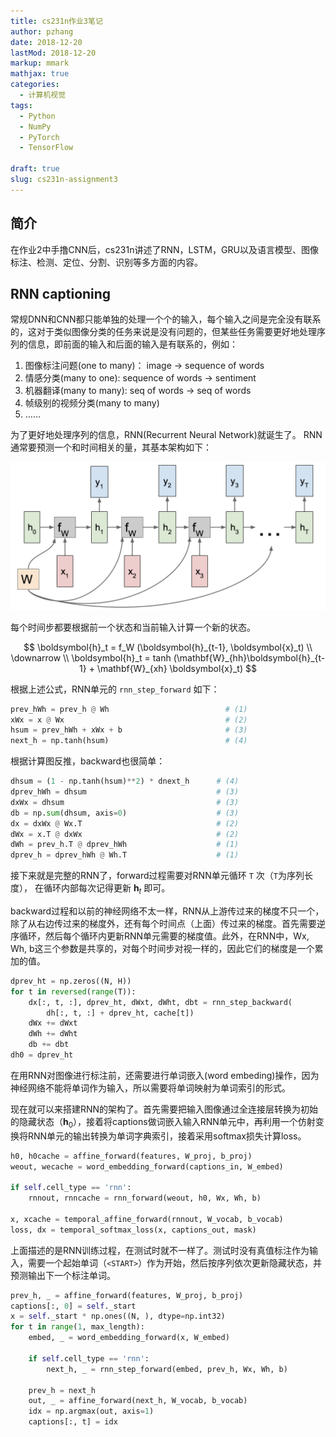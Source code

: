 ```yaml
---
title: cs231n作业3笔记
author: pzhang
date: 2018-12-20
lastMod: 2018-12-20
markup: mmark
mathjax: true
categories:
  - 计算机视觉
tags:
  - Python
  - NumPy
  - PyTorch
  - TensorFlow

draft: true
slug: cs231n-assignment3
---
```


## 简介

在作业2中手撸CNN后，cs231n讲述了RNN，LSTM，GRU以及语言模型、图像标注、检测、定位、分割、识别等多方面的内容。


## RNN captioning

常规DNN和CNN都只能单独的处理一个个的输入，每个输入之间是完全没有联系的，这对于类似图像分类的任务来说是没有问题的，但某些任务需要更好地处理序列的信息，即前面的输入和后面的输入是有联系的，例如：

1. 图像标注问题(one to many)： image -> sequence of words
2. 情感分类(many to one): sequence of words -> sentiment
3. 机器翻译(many to many): seq of words -> seq of words
4. 帧级别的视频分类(many to many)
5. ……

为了更好地处理序列的信息，RNN(Recurrent Neural Network)就诞生了。
RNN通常要预测一个和时间相关的量，其基本架构如下：

![](/images/rnn1.png)

每个时间步都要根据前一个状态和当前输入计算一个新的状态。

$$
\boldsymbol{h}_t = f_W (\boldsymbol{h}_{t-1}, \boldsymbol{x}_t) \\
\downarrow \\
\boldsymbol{h}_t = tanh (\mathbf{W}_{hh}\boldsymbol{h}_{t-1} + \mathbf{W}_{xh} \boldsymbol{x}_t)
$$

根据上述公式，RNN单元的 `rnn_step_forward` 如下：

```python
prev_hWh = prev_h @ Wh                          # (1)
xWx = x @ Wx                                    # (2)
hsum = prev_hWh + xWx + b                       # (3)
next_h = np.tanh(hsum)                          # (4)
```

根据计算图反推，backward也很简单：

```python
dhsum = (1 - np.tanh(hsum)**2) * dnext_h      # (4)
dprev_hWh = dhsum                             # (3)
dxWx = dhsum                                  # (3)
db = np.sum(dhsum, axis=0)                    # (3)
dx = dxWx @ Wx.T                              # (2)
dWx = x.T @ dxWx                              # (2)
dWh = prev_h.T @ dprev_hWh                    # (1)
dprev_h = dprev_hWh @ Wh.T                    # (1)
```

接下来就是完整的RNN了，forward过程需要对RNN单元循环 `T` 次（`T`为序列长度），
在循环内部每次记得更新 $\boldsymbol{h}_t$ 即可。

backward过程和以前的神经网络不太一样，RNN从上游传过来的梯度不只一个，除了从右边传过来的梯度外，还有每个时间点（上面）传过来的梯度。首先需要逆序循环，然后每个循环内更新RNN单元需要的梯度值。此外，在RNN中，Wx, Wh, b这三个参数是共享的，对每个时间步对视一样的，因此它们的梯度是一个累加的值。

```python
dprev_ht = np.zeros((N, H))
for t in reversed(range(T)):
    dx[:, t, :], dprev_ht, dWxt, dWht, dbt = rnn_step_backward(
        dh[:, t, :] + dprev_ht, cache[t])
    dWx += dWxt
    dWh += dWht
    db += dbt
dh0 = dprev_ht
```

在用RNN对图像进行标注前，还需要进行单词嵌入(word embeding)操作，因为神经网络不能将单词作为输入，所以需要将单词映射为单词索引的形式。

现在就可以来搭建RNN的架构了。首先需要把输入图像通过全连接层转换为初始的隐藏状态（$\boldsymbol{h}_0$），接着将captions做词嵌入输入RNN单元中，再利用一个仿射变换将RNN单元的输出转换为单词字典索引，接着采用softmax损失计算loss。

```python
h0, h0cache = affine_forward(features, W_proj, b_proj)
weout, wecache = word_embedding_forward(captions_in, W_embed)

if self.cell_type == 'rnn':
    rnnout, rnncache = rnn_forward(weout, h0, Wx, Wh, b)

x, xcache = temporal_affine_forward(rnnout, W_vocab, b_vocab)
loss, dx = temporal_softmax_loss(x, captions_out, mask)
```

上面描述的是RNN训练过程，在测试时就不一样了。测试时没有真值标注作为输入，需要一个起始单词（`<START>`）作为开始，然后按序列依次更新隐藏状态，并预测输出下一个标注单词。

```python
prev_h, _ = affine_forward(features, W_proj, b_proj)
captions[:, 0] = self._start
x = self._start * np.ones((N, ), dtype=np.int32)
for t in range(1, max_length):
    embed, _ = word_embedding_forward(x, W_embed)

    if self.cell_type == 'rnn':
        next_h, _ = rnn_step_forward(embed, prev_h, Wx, Wh, b)

    prev_h = next_h
    out, _ = affine_forward(next_h, W_vocab, b_vocab)
    idx = np.argmax(out, axis=1)
    captions[:, t] = idx
```
